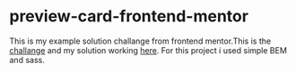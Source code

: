# preview-card-frontend-mentor

This is my example solution challange from frontend mentor.This is the [challange](https://www.frontendmentor.io/challenges/product-preview-card-component-GO7UmttRfa) and my solution working [here](https://graceful-tapioca-3c84e0.netlify.app/). For this project i used simple BEM and sass.
